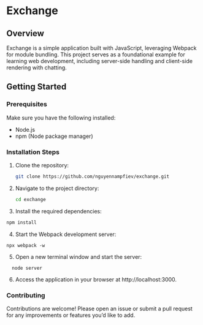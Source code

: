 # Exchange

## Overview
Exchange is a simple application built with JavaScript, leveraging Webpack for module bundling. This project serves as a foundational example for learning web development, including server-side handling and client-side rendering with chatting.

## Getting Started

### Prerequisites
Make sure you have the following installed:
- Node.js
- npm (Node package manager)

### Installation Steps
1. Clone the repository:
   ```bash
   git clone https://github.com/nguyennampfiev/exchange.git
   ```
2. Navigate to the project directory:
   ```bash
   cd exchange
   ```
3. Install the required dependencies:
  ```bash
  npm install
  ```
4. Start the Webpack development server:
  ```
  npx webpack -w
  ```
5. Open a new terminal window and start the server:
```
  node server
```
6. Access the application in your browser at http://localhost:3000.
### Contributing
Contributions are welcome! Please open an issue or submit a pull request for any improvements or features you’d like to add.
